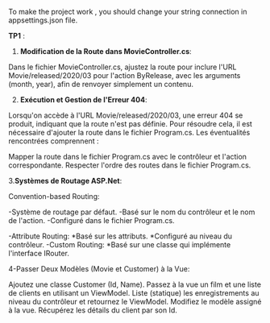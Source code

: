 To make the project work , you should change your string connection in appsettings.json file.

**TP1** :

1. **Modification de la Route dans MovieController.cs**:

Dans le fichier MovieController.cs, ajustez la route pour inclure l'URL Movie/released/2020/03 pour l'action ByRelease, avec les arguments (month, year), afin de renvoyer simplement un contenu.

2.  **Exécution et Gestion de l'Erreur 404**:

Lorsqu'on accède à l'URL Movie/released/2020/03, une erreur 404 se produit, indiquant que la route n'est pas définie. Pour résoudre cela, il est nécessaire d'ajouter la route dans le fichier Program.cs. Les éventualités rencontrées comprennent :

Mapper la route dans le fichier Program.cs avec le contrôleur et l'action correspondante.
Respecter l'ordre des routes dans le fichier Program.cs.

3.**Systèmes de Routage ASP.Net**:

Convention-based Routing:

-Système de routage par défaut.
-Basé sur le nom du contrôleur et le nom de l'action.
-Configuré dans le fichier Program.cs.

-Attribute Routing:
*Basé sur les attributs.
*Configuré au niveau du contrôleur.
-Custom Routing:
\*Basé sur une classe qui implémente l'interface IRouter.

4-Passer Deux Modèles (Movie et Customer) à la Vue:

Ajoutez une classe Customer (Id, Name).
Passez à la vue un film et une liste de clients en utilisant un ViewModel.
Liste (statique) les enregistrements au niveau du contrôleur et retournez le ViewModel.
Modifiez le modèle assigné à la vue.
Récupérez les détails du client par son Id.
